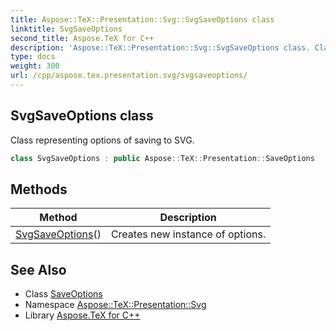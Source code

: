 ```yaml
---
title: Aspose::TeX::Presentation::Svg::SvgSaveOptions class
linktitle: SvgSaveOptions
second_title: Aspose.TeX for C++
description: 'Aspose::TeX::Presentation::Svg::SvgSaveOptions class. Class representing options of saving to SVG in C++.'
type: docs
weight: 300
url: /cpp/aspose.tex.presentation.svg/svgsaveoptions/
---
```

## SvgSaveOptions class


Class representing options of saving to SVG.

```cpp
class SvgSaveOptions : public Aspose::TeX::Presentation::SaveOptions
```

## Methods

| Method | Description |
| --- | --- |
| [SvgSaveOptions](./svgsaveoptions/)() | Creates new instance of options. |
## See Also

* Class [SaveOptions](../../aspose.tex.presentation/saveoptions/)
* Namespace [Aspose::TeX::Presentation::Svg](../)
* Library [Aspose.TeX for C++](../../)
